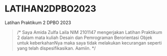 # LATIHAN2DPBO2023
Latihan Praktikum 2 DPBO 2023

>/* Saya Amida Zulfa Laila NIM 2101147 mengerjakan Latihan Praktikum 2
dalam mata kuliah Desain dan Pemrograman Berorientasi Objek untuk keberkahanNya maka
saya tidak melakukan kecurangan seperti yang telah dispesifikasikan.
Aamiin. */
